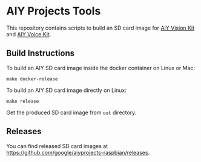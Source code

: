 # AIY Projects Tools

This repository contains scripts to build an SD card image for [AIY Vision Kit][aiy-vision]
and [AIY Voice Kit][aiy-voice].

## Build Instructions

To build an AIY SD card image inside the docker container on Linux or Mac:

```
make docker-release
```

To build an AIY SD card image directly on Linux:

```
make release
```

Get the produced SD card image from `out` directory.

## Releases

You can find released SD card images at https://github.com/google/aiyprojects-raspbian/releases.

[aiy-vision]: https://aiyprojects.withgoogle.com/vision/
[aiy-voice]: https://aiyprojects.withgoogle.com/voice/

